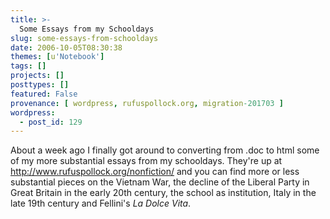 ```yaml
---
title: >-
  Some Essays from my Schooldays
slug: some-essays-from-schooldays
date: 2006-10-05T08:30:38
themes: [u'Notebook']
tags: []
projects: []
posttypes: []
featured: False
provenance: [ wordpress, rufuspollock.org, migration-201703 ]
wordpress:
  - post_id: 129
---
```


About a week ago I finally got around to converting from .doc to html some of my more substantial essays from my schooldays. They're up at <http://www.rufuspollock.org/nonfiction/> and you can find more or less substantial pieces on the Vietnam War, the decline of the Liberal Party in Great Britain in the early 20th century, the school as institution, Italy in the late 19th century and Fellini's *La Dolce Vita*.

